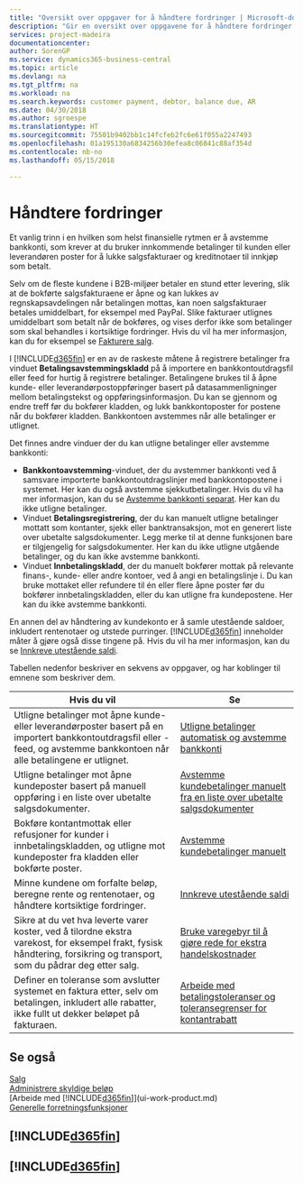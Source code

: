 ```yaml
---
title: "Oversikt over oppgaver for å håndtere fordringer | Microsoft-dokumentasjon"
description: "Gir en oversikt over oppgavene for å håndtere fordringer og utligne betalinger mot kunde- eller leverandørposter."
services: project-madeira
documentationcenter: 
author: SorenGP
ms.service: dynamics365-business-central
ms.topic: article
ms.devlang: na
ms.tgt_pltfrm: na
ms.workload: na
ms.search.keywords: customer payment, debtor, balance due, AR
ms.date: 04/30/2018
ms.author: sgroespe
ms.translationtype: HT
ms.sourcegitcommit: 75501b9402bb1c14fcfeb2fc6e61f055a2247493
ms.openlocfilehash: 01a195130a6834256b30efea8c06841c88af354d
ms.contentlocale: nb-no
ms.lasthandoff: 05/15/2018

---
```

# <a name="managing-receivables"></a>Håndtere fordringer
Et vanlig trinn i en hvilken som helst finansielle rytmen er å avstemme bankkonti, som krever at du bruker innkommende betalinger til kunden eller leverandøren poster for å lukke salgsfakturaer og kreditnotaer til innkjøp som betalt.

Selv om de fleste kundene i B2B-miljøer betaler en stund etter levering, slik at de bokførte salgsfakturaene er åpne og kan lukkes av regnskapsavdelingen når betalingen mottas, kan noen salgsfakturaer betales umiddelbart, for eksempel med PayPal. Slike fakturaer utlignes umiddelbart som betalt når de bokføres, og vises derfor ikke som betalinger som skal behandles i kortsiktige fordringer. Hvis du vil ha mer informasjon, kan du for eksempel se [Fakturere salg](sales-how-invoice-sales.md).  

I [!INCLUDE[d365fin](includes/d365fin_md.md)] er en av de raskeste måtene å registrere betalinger fra vinduet **Betalingsavstemmingskladd** på å importere en bankkontoutdragsfil eller feed for hurtig å registrere betalinger. Betalingene brukes til å åpne kunde- eller leverandørpostoppføringer basert på datasammenligninger mellom betalingstekst og oppføringsinformasjon. Du kan se gjennom og endre treff før du bokfører kladden, og lukk bankkontoposter for postene når du bokfører kladden. Bankkontoen avstemmes når alle betalinger er utlignet.

Det finnes andre vinduer der du kan utligne betalinger eller avstemme bankkonti:

* **Bankkontoavstemming**-vinduet, der du avstemmer bankkonti ved å samsvare importerte bankkontoutdragslinjer med bankkontopostene i systemet. Her kan du også avstemme sjekkutbetalinger. Hvis du vil ha mer informasjon, kan du se [Avstemme bankkonti separat](bank-how-reconcile-bank-accounts-separately.md). Her kan du ikke utligne betalinger.
* Vinduet **Betalingsregistrering**, der du kan manuelt utligne betalinger mottatt som kontanter, sjekk eller banktransaksjon, mot en generert liste over ubetalte salgsdokumenter. Legg merke til at denne funksjonen bare er tilgjengelig for salgsdokumenter. Her kan du ikke utligne utgående betalinger, og du kan ikke avstemme bankkonti.
* Vinduet **Innbetalingskladd**, der du manuelt bokfører mottak på relevante finans-, kunde- eller andre kontoer, ved å angi en betalingslinje i. Du kan bruke mottaket eller refundere til én eller flere åpne poster før du bokfører innbetalingskladden, eller du kan utligne fra kundepostene. Her kan du ikke avstemme bankkonti.  

En annen del av håndtering av kundekonto er å samle utestående saldoer, inkludert rentenotaer og utstede purringer. [!INCLUDE[d365fin](includes/d365fin_md.md)] inneholder måter å gjøre også disse tingene på. Hvis du vil ha mer informasjon, kan du se [Innkreve utestående saldi](receivables-collect-outstanding-balances.md).  

Tabellen nedenfor beskriver en sekvens av oppgaver, og har koblinger til emnene som beskriver dem.  

| Hvis du vil | Se |
| --- | --- |
| Utligne betalinger mot åpne kunde- eller leverandørposter basert på en importert bankkontoutdragsfil eller -feed, og avstemme bankkontoen når alle betalingene er utlignet. |[Utligne betalinger automatisk og avstemme bankkonti](receivables-apply-payments-auto-reconcile-bank-accounts.md) |
| Utligne betalinger mot åpne kundeposter basert på manuell oppføring i en liste over ubetalte salgsdokumenter. |[Avstemme kundebetalinger manuelt fra en liste over ubetalte salgsdokumenter](receivables-how-reconcile-customer-payments-list-unpaid-sales-documents.md) |
| Bokføre kontantmottak eller refusjoner for kunder i innbetalingskladden, og utligne mot kundeposter fra kladden eller bokførte poster. |[Avstemme kundebetalinger manuelt](receivables-how-apply-sales-transactions-manually.md) |
| Minne kundene om forfalte beløp, beregne rente og rentenotaer, og håndtere kortsiktige fordringer. |[Innkreve utestående saldi](receivables-collect-outstanding-balances.md) |
|Sikre at du vet hva leverte varer koster, ved å tilordne ekstra varekost, for eksempel frakt, fysisk håndtering, forsikring og transport, som du pådrar deg etter salg.|[Bruke varegebyr til å gjøre rede for ekstra handelskostnader](payables-how-assign-item-charges.md)|
|Definer en toleranse som avslutter systemet en faktura etter, selv om betalingen, inkludert alle rabatter, ikke fullt ut dekker beløpet på fakturaen.|[Arbeide med betalingstoleranser og toleransegrenser for kontantrabatt](finance-payment-tolerance-and-payment-discount-tolerance.md)|
## <a name="see-also"></a>Se også
[Salg](sales-manage-sales.md)  
[Administrere skyldige beløp](payables-manage-payables.md)  
[Arbeide med [!INCLUDE[d365fin](includes/d365fin_md.md)]](ui-work-product.md)  
[Generelle forretningsfunksjoner](ui-across-business-areas.md)

## [!INCLUDE[d365fin](includes/free_trial_md.md)]  
## [!INCLUDE[d365fin](includes/training_link_md.md)]

